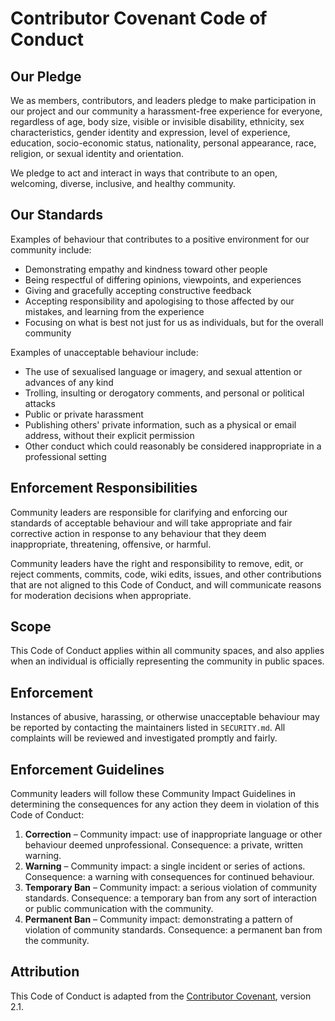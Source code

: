 # Contributor Covenant Code of Conduct

## Our Pledge

We as members, contributors, and leaders pledge to make participation in our
project and our community a harassment-free experience for everyone, regardless
of age, body size, visible or invisible disability, ethnicity, sex
characteristics, gender identity and expression, level of experience,
education, socio-economic status, nationality, personal appearance, race,
religion, or sexual identity and orientation.

We pledge to act and interact in ways that contribute to an open, welcoming,
diverse, inclusive, and healthy community.

## Our Standards

Examples of behaviour that contributes to a positive environment for our
community include:

- Demonstrating empathy and kindness toward other people
- Being respectful of differing opinions, viewpoints, and experiences
- Giving and gracefully accepting constructive feedback
- Accepting responsibility and apologising to those affected by our mistakes,
  and learning from the experience
- Focusing on what is best not just for us as individuals, but for the overall
  community

Examples of unacceptable behaviour include:

- The use of sexualised language or imagery, and sexual attention or advances of
  any kind
- Trolling, insulting or derogatory comments, and personal or political attacks
- Public or private harassment
- Publishing others' private information, such as a physical or email address,
  without their explicit permission
- Other conduct which could reasonably be considered inappropriate in a
  professional setting

## Enforcement Responsibilities

Community leaders are responsible for clarifying and enforcing our standards of
acceptable behaviour and will take appropriate and fair corrective action in
response to any behaviour that they deem inappropriate, threatening, offensive,
or harmful.

Community leaders have the right and responsibility to remove, edit, or reject
comments, commits, code, wiki edits, issues, and other contributions that are
not aligned to this Code of Conduct, and will communicate reasons for moderation
decisions when appropriate.

## Scope

This Code of Conduct applies within all community spaces, and also applies when
an individual is officially representing the community in public spaces.

## Enforcement

Instances of abusive, harassing, or otherwise unacceptable behaviour may be
reported by contacting the maintainers listed in `SECURITY.md`. All complaints
will be reviewed and investigated promptly and fairly.

## Enforcement Guidelines

Community leaders will follow these Community Impact Guidelines in determining
the consequences for any action they deem in violation of this Code of Conduct:

1. **Correction** – Community impact: use of inappropriate language or other
   behaviour deemed unprofessional. Consequence: a private, written warning.
2. **Warning** – Community impact: a single incident or series of actions.
   Consequence: a warning with consequences for continued behaviour.
3. **Temporary Ban** – Community impact: a serious violation of community
   standards. Consequence: a temporary ban from any sort of interaction or
   public communication with the community.
4. **Permanent Ban** – Community impact: demonstrating a pattern of violation of
   community standards. Consequence: a permanent ban from the community.

## Attribution

This Code of Conduct is adapted from the [Contributor Covenant][homepage],
version 2.1.

[homepage]: https://www.contributor-covenant.org
